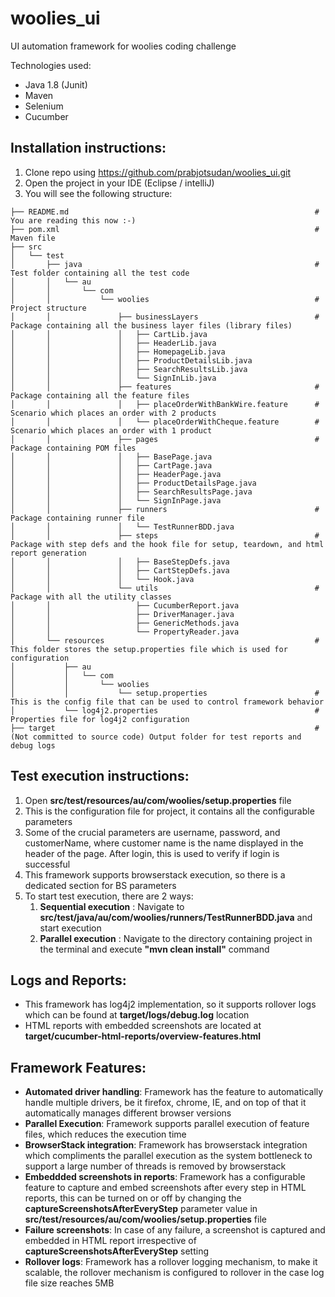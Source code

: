 # woolies_ui
UI automation framework for woolies coding challenge

Technologies used:
  - Java 1.8 (Junit)
  - Maven
  - Selenium
  - Cucumber 
  
## Installation instructions:
  1. Clone repo using https://github.com/prabjotsudan/woolies_ui.git
  2. Open the project in your IDE (Eclipse / intelliJ)
  3. You will see the following structure:
```
├── README.md                                                       # You are reading this now :-)
├── pom.xml                                                         # Maven file 
├── src                   
│   └── test
│       ├── java                                                    # Test folder containing all the test code
│       │   └── au
│       │       └── com
│       │           └── woolies                                     # Project structure
│       │               ├── businessLayers                          # Package containing all the business layer files (library files)
│       │               │   ├── CartLib.java
│       │               │   ├── HeaderLib.java
│       │               │   ├── HomepageLib.java
│       │               │   ├── ProductDetailsLib.java
│       │               │   ├── SearchResultsLib.java
│       │               │   └── SignInLib.java
│       │               ├── features                                # Package containing all the feature files
│       │               │   ├── placeOrderWithBankWire.feature      # Scenario which places an order with 2 products
│       │               │   └── placeOrderWithCheque.feature        # Scenario which places an order with 1 product
│       │               ├── pages                                   # Package containing POM files
│       │               │   ├── BasePage.java
│       │               │   ├── CartPage.java
│       │               │   ├── HeaderPage.java
│       │               │   ├── ProductDetailsPage.java
│       │               │   ├── SearchResultsPage.java
│       │               │   └── SignInPage.java
│       │               ├── runners                                 # Package containing runner file 
│       │               │   └── TestRunnerBDD.java
│       │               ├── steps                                   # Package with step defs and the hook file for setup, teardown, and html report generation
│       │               │   ├── BaseStepDefs.java
│       │               │   ├── CartStepDefs.java
│       │               │   └── Hook.java
│       │               └── utils                                   # Package with all the utility classes
│       │                   ├── CucumberReport.java
│       │                   ├── DriverManager.java
│       │                   ├── GenericMethods.java
│       │                   └── PropertyReader.java
│       └── resources                                               # This folder stores the setup.properties file which is used for configuration 
│           ├── au
│           │   └── com
│           │       └── woolies
│           │           └── setup.properties                        # This is the config file that can be used to control framework behavior
│           └── log4j2.properties                                   # Properties file for log4j2 configuration
├── target                                                          # (Not committed to source code) Output folder for test reports and debug logs

```

## Test execution instructions:
  1. Open **src/test/resources/au/com/woolies/setup.properties** file 
  2. This is the configuration file for project, it contains all the configurable parameters
  3. Some of the crucial parameters are username, password, and customerName, where customer name is the name displayed in the header of the page. After login, this is used to verify if login is successful
  4. This framework supports browserstack execution, so there is a dedicated section for BS parameters
  5. To start test execution, there are 2 ways:
      1. **Sequential execution** : Navigate to **src/test/java/au/com/woolies/runners/TestRunnerBDD.java** and start execution
      2. **Parallel execution** : Navigate to the directory containing project in the terminal and execute **"mvn clean install"** command
      
## Logs and Reports:
  * This framework has log4j2 implementation, so it supports rollover logs which can be found at **target/logs/debug.log** location
  * HTML reports with embedded screenshots are located at **target/cucumber-html-reports/overview-features.html**

## Framework Features:
  * **Automated driver handling**: Framework has the feature to automatically handle multiple drivers, be it firefox, chrome, IE, and on top of that it automatically manages different browser versions
  * **Parallel Execution**: Framework supports parallel execution of feature files, which reduces the execution time 
  * **BrowserStack integration**: Framework has browserstack integration which compliments the parallel execution as the system bottleneck to support a large number of threads is removed by browserstack
  * **Embeddded screenshots in reports**: Framework has a configurable feature to capture and embed screenshots after every step in HTML reports, this can be turned on or off by changing the **captureScreenshotsAfterEveryStep** parameter value in **src/test/resources/au/com/woolies/setup.properties** file
  * **Failure screenshots**: In case of any failure, a screenshot is captured and embedded in HTML report irrespective of **captureScreenshotsAfterEveryStep** setting
  * **Rollover logs**: Framework has a rollover logging mechanism, to make it scalable, the rollover mechanism is configured to rollover in the case log file size reaches 5MB
